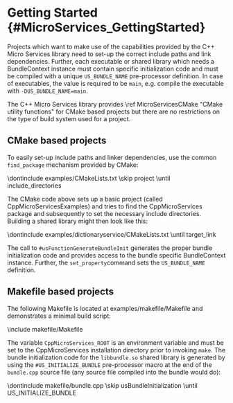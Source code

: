 Getting Started    {#MicroServices_GettingStarted}
===============

Projects which want to make use of the capabilities provided by the C++ Micro Services
library need to set-up the correct include paths and link dependencies. Further, each
executable or shared library which needs a BundleContext instance must contain specific
initialization code and must be compiled with a unique `US_BUNDLE_NAME` pre-processor
definition. In case of executables, the value is required to be `main`, e.g. compile
the executable with `-DUS_BUNDLE_NAME=main`.

The C++ Micro Services library provides \ref MicroServicesCMake "CMake utility functions"
for CMake based projects but there are no restrictions on the type of build system used
for a project.

CMake based projects
--------------------

To easily set-up include paths and linker dependencies, use the common `find_package`
mechanism provided by CMake:

\dontinclude examples/CMakeLists.txt
\skip project
\until include_directories

The CMake code above sets up a basic project (called CppMicroServicesExamples) and tries
to find the CppMicroServices package and subsequently to set the necessary include
directories. Building a shared library might then look like this:

\dontinclude examples/dictionaryservice/CMakeLists.txt
\until target_link

The call to `#usFunctionGenerateBundleInit` generates the proper bundle initialization
code and provides access to the bundle specific BundleContext instance. Further, the
`set_property`command sets the `US_BUNDLE_NAME` definition.

Makefile based projects
-----------------------

The following Makefile is located at examples/makefile/Makefile and demonstrates a minimal
build script:

\include makefile/Makefile

The variable `CppMicroServices_ROOT` is an environment variable and must be set to the
CppMicroServices installation directory prior to invoking `make`. The bundle initialization
code for the `libbundle.so` shared library is generated by using the `#US_INITIALIZE_BUNDLE`
pre-processor macro at the end of the `bundle.cpp` source file (any source file compiled
into the bundle would do):

\dontinclude makefile/bundle.cpp
\skip usBundleInitialization
\until US_INITIALIZE_BUNDLE
